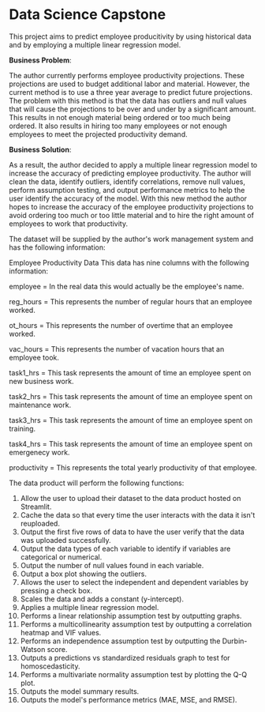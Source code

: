 # Data Science Capstone

This project aims to predict employee producitivity by using historical data and by employing a multiple linear regression model.

**Business Problem**:

The author currently performs employee productivity projections.  These projections are used to budget additional labor and material.  However, the current method is to use a three year average to predict future projections.  The problem with this method is that the data has outliers and null values that will cause the projections to be over and under by a significant amount.  This results in not enough material being ordered or too much being ordered.  It also results in hiring too many employees or not enough employees to meet the projected productivity demand.

**Business Solution**:

As a result, the author decided to apply a multiple linear regression model to increase the accuracy of predicting employee productivity.  The author will clean the data, identify outliers, identify correlations, remove null values, perform assumption testing, and output performance metrics to help the user identify the accuracy of the model.  With this new method the author hopes to increase the accuracy of the employee productivity projections to avoid ordering too much or too little material and to hire the right amount of employees to work that productivity.

The dataset will be supplied by the author's work management system and has the following information:

Employee Productivity Data
This data has nine columns with the following information: 

  employee = In the real data this would actually be the employee's name.
  
  reg_hours = This represents the number of regular hours that an employee worked. 
  
  ot_hours = This represents the number of overtime that an employee worked.
  
  vac_hours = This represents the number of vacation hours that an employee took.
  
  task1_hrs = This task represents the amount of time an employee spent on new business work. 
  
  task2_hrs = This task represents the amount of time an employee spent on maintenance work. 
  
  task3_hrs = This task represents the amount of time an employee spent on training.
  
  task4_hrs = This task represents the amount of time an employee spent on emergenecy work.
  
  productivity = This represents the total yearly productivity of that employee.
  
The data product will perform the following functions:
1. Allow the user to upload their dataset to the data product hosted on Streamlit.
2. Cache the data so that every time the user interacts with the data it isn't reuploaded.
3. Output the first five rows of data to have the user verify that the data was uploaded successfully.
4. Output the data types of each variable to identify if variables are categorical or numerical.
5. Output the number of null values found in each variable. 
6. Output a box plot showing the outliers.
7. Allows the user to select the independent and dependent variables by pressing a check box.
8. Scales the data and adds a constant (y-intercept).
9. Applies a multiple linear regression model.
10. Performs a linear relationship assumption test by outputting graphs.
11. Performs a multicollinearity assumption test by outputting a correlation heatmap and VIF values.
12. Performs an independence assumption test by outputting the Durbin-Watson score.
13. Outputs a predictions vs standardized residuals graph to test for homoscedasticity.
14. Performs a multivariate normality assumption test by plotting the Q-Q plot.
15. Outputs the model summary results.
16. Outputs the model's performance metrics (MAE, MSE, and RMSE).
